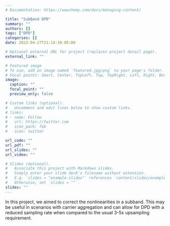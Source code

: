```yaml
---
# Documentation: https://wowchemy.com/docs/managing-content/

title: "SubBand DPD"
summary: ""
authors: []
tags: ["DPD"]
categories: []
date: 2023-04-27T21:14:10-05:00

# Optional external URL for project (replaces project detail page).
external_link: ""

# Featured image
# To use, add an image named `featured.jpg/png` to your page's folder.
# Focal points: Smart, Center, TopLeft, Top, TopRight, Left, Right, BottomLeft, Bottom, BottomRight.
image:
  caption: ""
  focal_point: ""
  preview_only: false

# Custom links (optional).
#   Uncomment and edit lines below to show custom links.
# links:
# - name: Follow
#   url: https://twitter.com
#   icon_pack: fab
#   icon: twitter

url_code: ""
url_pdf: ""
url_slides: ""
url_video: ""

# Slides (optional).
#   Associate this project with Markdown slides.
#   Simply enter your slide deck's filename without extension.
#   E.g. `slides = "example-slides"` references `content/slides/example-slides.md`.
#   Otherwise, set `slides = ""`.
slides: ""
---
```


In this project, we aimed to correct the nonlinearities in a subband. This may be useful in scenarios with carrier aggregation and can allow for DPD with a reduced sampling rate when compared to the usual 3-5x upsampling requirement.

